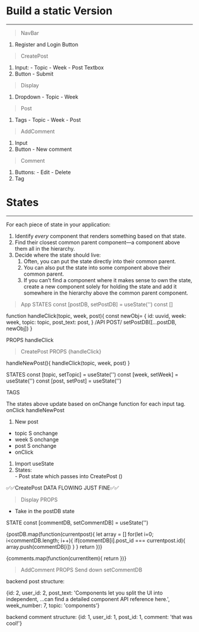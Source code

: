 # Build a static Version
-------------------
> NavBar
1. Register and Login Button

> CreatePost
1. Input:
        - Topic
        - Week
        - Post Textbox 
2. Button - Submit

> Display
1. Dropdown 
        - Topic
        - Week

> Post
1. Tags
        - Topic
        - Week
        - Post

> AddComment
1. Input
2. Button - New comment

> Comment
1. Buttons:
        - Edit
        - Delete
2. Tag

# States
-------------------
For each piece of state in your application:

1. Identify *every* component that renders something based on that state.
2. Find their closest common parent component—a component above them all in the hierarchy.
3. Decide where the state should live:
    1. Often, you can put the state directly into their common parent.
    2. You can also put the state into some component above their common parent.
    3. If you can’t find a component where it makes sense to own the state, create a new component solely for holding the state and add it somewhere in the hierarchy above the common parent component.

> App
STATES
const [postDB, setPostDB] = useState('')
const []

function handleClick(topic, week, post){
   const newObj=  {
    id: uuvid,
    week: week,
    topic: topic,
    post_text: post,
  }
  /API POST/
  setPostDB([...postDB, newObj])
}

PROPS
handleClick 
>CreatePost
PROPS
{handleClick}

handleNewPost(){
    handleClick(topic, week, post)
}


STATES
const [topic, setTopic] = useState('')
const [week, setWeek] = useState('')
const [post, setPost] = useState('')

TAGS

The states above update based on onChange function for each input tag. 
onClick handleNewPost


1. New post
 - topic S onchange
 - week S onchange
 - post S onchange
 - onClick 

1. Import useState
2. States:  
        - Post state which passes into CreatePost ()

✅✅CreatePost DATA FLOWING JUST FINE✅✅

> Display
PROPS
- Take in the postDB state

STATE
const [commentDB, setCommentDB] = useState('')



{postDB.map(function(currentpost){
    let array = []
    for(let i=0; i<commentDB.length; i++){
        if(commentDB[i].post_id === currentpost.id){
            array.push(commentDB[i])
        }
    }
    return <Post comments={array} topic={currentpost.topic} postText={currentpost.post_text}/>
})}

{comments.map(function(currentItem){ return <Comment comment_text={comment_text}/>})}


>AddComment
PROPS 
Send down setCommentDB

backend post structure:

{id: 2, user_id: 2, post_text: 'Components let you split the UI into independent, …can find a detailed component API reference here.', week_number: 7, topic: 'components'}

backend comment structure:
{id: 1, user_id: 1, post_id: 1, comment: 'that was cool!'}